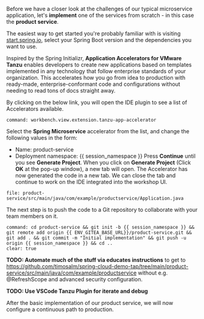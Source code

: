 Before we have a closer look at the challenges of our typical microservice application, let's **implement** one of the services from scratch - in this case the **product service**.

The easiest way to get started you're probably familiar with is visiting [start.spring.io](https://start.spring.io), select your Spring Boot version and the dependencies you want to use.

Inspired by the Spring Initializr, **Application Accelerators for VMware Tanzu** enables developers to create new applications based on templates implemented in any technology that follow enterprise standards of your organization. This accelerates how you go from idea to production with ready-made, enterprise-conformant code and configurations without needing to read tons of docs straight away.

By clicking on the below link, you will open the IDE plugin to see a list of Accelerators available.
```editor:execute-command
command: workbench.view.extension.tanzu-app-accelerator
```

Select the **Spring Microservice** accelerator from the list, and change the following values in the form:
- Name: product-service
- Deployment namespace: {{ session_namespace }}
Press **Continue** until you see **Generate Project**. When you click on **Generate Project** (Click **OK** at the pop-up window), a new tab will open. The Accelerator has now generated the code in a new tab. We can close the tab and continue to work on the IDE integrated into the workshop UI.

```editor:open-file
file: product-service/src/main/java/com/example/productservice/Application.java
```

The next step is to push the code to a Git repository to collaborate with your team members on it. 
```terminal:execute
command: cd product-service && git init -b {{ session_namespace }} && git remote add origin {{ ENV_GITEA_BASE_URL}}/product-service.git && git add . && git commit -m "Initial implementation" && git push -u origin {{ session_namespace }} && cd ..
clear: true
```

**TODO: Automate much of the stuff via educates instructions** to get to https://github.com/timosalm/spring-cloud-demo-tap/tree/main/product-service/src/main/java/com/example/productservice without e.g. @RefreshScope and advanced security configuration.

**TODO: Use VSCode Tanzu Plugin for iterate and debug**

After the basic implementation of our product service, we will now configure a continuous path to production.